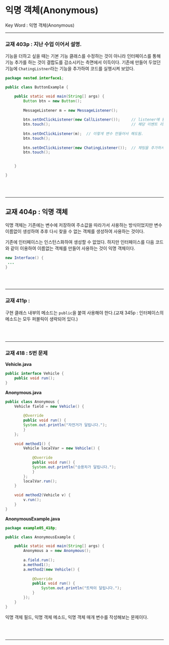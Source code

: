 # 익명 객체(Anonymous)
Key Word : 익명 객체(Anonymous)     
   
<hr/>
   

### 교재 403p : 지난 수업 이어서 설명.   
   
 기능을 더하고 싶을 때는 기본 기능 클래스를 수정하는 것이 아니라 인터페이스를 통해 기능 추가를 하는 것이 결합도를 감소시키는 측면에서 이득이다. 기존에 만들어 두었던 기능에 `ChatingListner`라는 기능을 추가하여 코드를 실행시켜 보았다.

```java
package nested.interface1;

public class ButtonExample {

	public static void main(String[] args) {
		Button btn = new Button();
		
		MessageListener m = new MessageListener();
		
		btn.setOnClickListener(new CallListener());		// listener에 원하는 구현 클래스를 넣는 기능.
		btn.touch();									// 해당 이벤트 리스너에 있는 onClick 메소드 사용.
		
		btn.setOnClickListener(m);	// 이렇게 변수 만들어서 해도됨.
		btn.touch();
		
		btn.setOnClickListener(new ChatingListener());  // 채팅을 추가하서 사용하면 결합도가 낮아짐. 모듈화
		btn.touch();
		

	}

}
```

<br/><br/>
<hr/>

## 교재 404p : 익명 객체   
   
 익명 객체는 기존에는 변수에 저장하여 주소값을 따라가서 사용하는 방식이었지만 변수 이름없이 생성하여 추후 다시 찾을 수 없는 객체를 생성하여 사용하는 것이다.   
   
 기존에 인터페이스는 인스턴스화하여 생성할 수 없었다. 하지만 인터페이스를 다음 코드와 같이 이용하여 이름없는 객체를 만들어 사용하는 것이 익명 객체이다.   
   
```java
new Interface() {
 ...
}
```

<br/><br/>
<hr/>

### 교재 411p :    
   
 구현 클래스 내부의 메소드는 `public`을 붙여 사용해야 한다.(교재 345p : 인터페이스의 메소드는 모두 퍼블릭이 생략되어 있다.)   
   
<br/><br/>
<hr/>

### 교재 418 : 5번 문제   
   
**Vehicle.java**
```java
public interface Vehicle {
	public void run();
}

```
**Anonymous.java**
```java
public class Anonymous {
	Vehicle field = new Vehicle() {
		
		@Override
		public void run() {
		System.out.println("자전거가 달립니다.");	
		}
	};
	
	void method1() {
		Vehicle localVar = new Vehicle() {
			
			@Override
			public void run() {
			System.out.println("승용차가 달립니다.");	
			}
		};
		localVar.run();
	}
	
	void method2(Vehicle v) {
		v.run();
	}
}

```
**AnonymousExample.java**
```java
package example05_418p;

public class AnonymousExample {

	public static void main(String[] args) {
		Anonymous a = new Anonymous();
		
		a.field.run();
		a.method1();
		a.method2(new Vehicle() {
			
			@Override
			public void run() {
				System.out.println("트럭이 달립니다.");
			}
		});
	}
}
```
   
 익명 객체 필드, 익명 객체 메소드, 익명 객체 매개 변수를 작성해보는 문제이다.

<br/><br/>
<hr/>
